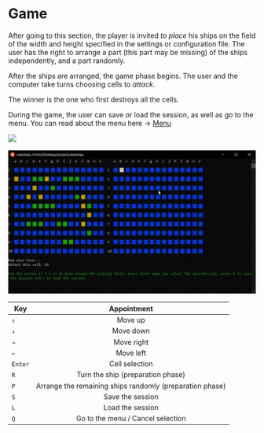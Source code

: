 # Game

After going to this section, the player is invited *to place* his ships on the field of the width and height specified in the settings or configuration file. The user has the right to arrange a part (this part may be missing) of the ships independently, and a part randomly.

After the ships are arranged, the game phase begins. The user and the computer take turns choosing cells to *attack*.

The winner is the one who first destroys all the cells. 

During the game, the user can save or load the session, as well as go to the menu. You can read about the menu here -> [Menu](https://raw.githubusercontent.com/Keberson/Warships/project/docs/menu.md)

![](https://github.com/Keberson/Warships/blob/project/docs/preapare.gif)

![](https://github.com/Keberson/Warships/blob/project/docs/game.gif)

|    Key  |                      Appointment                         |
| ------- |:--------------------------------------------------------:|
|   `↑`   |                       Move up                            |
|   `↓`   |                      Move down                           |
|   `→`   |                      Move right                          |
|   `←`   |                      Move left                           |
| `Enter` |                   Cell selection                         |
|   `R`   |             Turn the ship (preparation phase)            |
|   `P`   | Arrange the remaining ships randomly (preparation phase) |
|   `S`   |                  Save the session                        |
|   `L`   |                  Load the session                        |
|   `Q`   |           Go to the menu / Cancel selection              |
